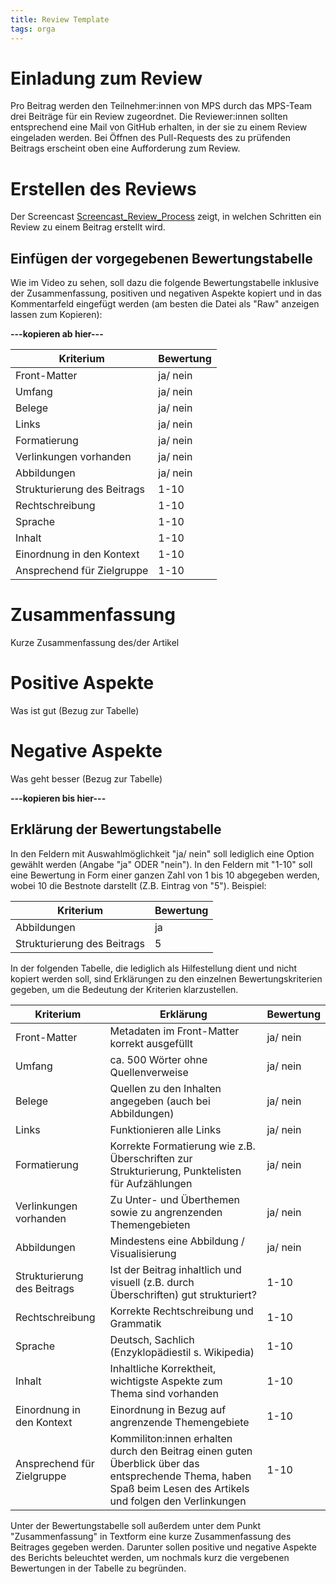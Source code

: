 ```yaml
---
title: Review Template
tags: orga
---
```



# Einladung zum Review
Pro Beitrag werden den Teilnehmer:innen von MPS durch das MPS-Team drei Beiträge für ein Review zugeordnet. Die Reviewer:innen sollten entsprechend eine Mail von GitHub erhalten, in der sie zu einem Review eingeladen werden. Bei Öffnen des Pull-Requests des zu prüfenden Beitrags erscheint oben eine Aufforderung zum Review. 

# Erstellen des Reviews
Der Screencast [Screencast_Review_Process](Screencast_Review_Process.mp4) zeigt, in welchen Schritten ein Review zu einem Beitrag erstellt wird. 

## Einfügen der vorgegebenen Bewertungstabelle
Wie im Video zu sehen, soll dazu die folgende Bewertungstabelle inklusive der Zusammenfassung, positiven und negativen Aspekte kopiert und in das Kommentarfeld eingefügt werden (am besten die Datei als "Raw" anzeigen lassen zum Kopieren):

**---kopieren ab hier---**

| Kriterium | Bewertung|
|-----|---|
| Front-Matter | ja/ nein |
| Umfang | ja/ nein|
| Belege | ja/ nein |
| Links | ja/ nein|
| Formatierung | ja/ nein|
| Verlinkungen vorhanden | ja/ nein |
| Abbildungen | ja/ nein |
| Strukturierung des Beitrags | 1-10 |
| Rechtschreibung | 1-10|
| Sprache | 1-10 |
| Inhalt | 1-10|
| Einordnung in den Kontext | 1-10|
| Ansprechend für Zielgruppe | 1-10|

# Zusammenfassung

Kurze Zusammenfassung des/der Artikel

# Positive Aspekte

Was ist gut (Bezug zur Tabelle)

# Negative Aspekte

Was geht besser (Bezug zur Tabelle)

**---kopieren bis hier---**

## Erklärung der Bewertungstabelle
In den Feldern mit Auswahlmöglichkeit "ja/ nein" soll lediglich eine Option gewählt werden (Angabe "ja" ODER "nein"). 
In den Feldern mit "1-10" soll eine Bewertung in Form einer ganzen Zahl von 1 bis 10 abgegeben werden, wobei 10 die Bestnote darstellt (Z.B. Eintrag von "5").
Beispiel:

| Kriterium | Bewertung|
|-----|---|
| Abbildungen | ja |
| Strukturierung des Beitrags | 5 |

In der folgenden Tabelle, die lediglich als Hilfestellung dient und nicht kopiert werden soll, sind Erklärungen zu den einzelnen Bewertungskriterien gegeben, um die Bedeutung der Kriterien klarzustellen. 


| Kriterium | Erklärung | Bewertung|
|-----|---|---|
| Front-Matter | Metadaten im Front-Matter korrekt ausgefüllt | ja/ nein |
| Umfang | ca. 500 Wörter ohne Quellenverweise | ja/ nein|
| Belege | Quellen zu den Inhalten angegeben (auch bei Abbildungen) | ja/ nein |
| Links | Funktionieren alle Links | ja/ nein|
| Formatierung | Korrekte Formatierung wie z.B. Überschriften zur Strukturierung, Punktelisten für Aufzählungen | ja/ nein|
| Verlinkungen vorhanden | Zu Unter- und Überthemen sowie zu angrenzenden Themengebieten | ja/ nein |
| Abbildungen | Mindestens eine Abbildung / Visualisierung | ja/ nein |
| Strukturierung des Beitrags | Ist der Beitrag inhaltlich und visuell (z.B. durch Überschriften) gut strukturiert? | 1-10 |
| Rechtschreibung | Korrekte Rechtschreibung und Grammatik |1-10|
| Sprache | Deutsch, Sachlich (Enzyklopädiestil s. Wikipedia) | 1-10 |
| Inhalt | Inhaltliche Korrektheit, wichtigste Aspekte zum Thema sind vorhanden |1-10|
| Einordnung in den Kontext | Einordnung in Bezug auf angrenzende Themengebiete |1-10|
| Ansprechend für Zielgruppe | Kommiliton:innen erhalten durch den Beitrag einen guten Überblick über das entsprechende Thema, haben Spaß beim Lesen des Artikels und folgen den Verlinkungen |1-10|

Unter der Bewertungstabelle soll außerdem unter dem Punkt "Zusammenfassung" in Textform eine kurze Zusammenfassung des Beitrages gegeben werden. Darunter sollen positive und negative Aspekte des Berichts beleuchtet werden, um nochmals kurz die vergebenen Bewertungen in der Tabelle zu begründen.
